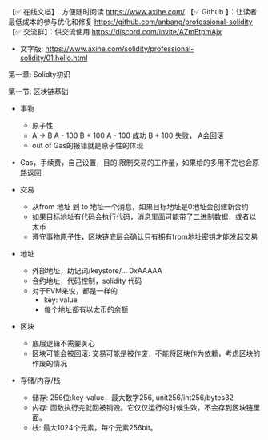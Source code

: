 【✅ 在线文档】：方便随时阅读
https://www.axihe.com/
【✅ Github 】：让读者最低成本的参与优化和修复
https://github.com/anbang/professional-solidity
【✅ 交流群】：供交流使用
https://discord.com/invite/AZmEtpmAjx

- 文字版: https://www.axihe.com/solidity/professional-solidity/01.hello.html

第一章: Solidty初识

第一节: 区块链基础
- 事物
    - 原子性
    - A -> B A - 100 B + 100 A - 100 成功 B + 100 失败， A会回滚
    - out of Gas的报错就是原子性的体现

- Gas，手续费，自己设置，目的:限制交易的工作量，如果给的多用不完也会原路返回
- 交易
    - 从from 地址 到 to 地址一个消息，如果目标地址是0地址会创建新合约
    - 如果目标地址有代码会执行代码，消息里面可能带了二进制数据，或者以太币
    - 遵守事物原子性，区块链底层会确认只有拥有from地址密钥才能发起交易
- 地址
    - 外部地址，助记词/keystore/... 0xAAAAA
    - 合约地址，代码控制，solidity 代码
    - 对于EVM来说，都是一样的
        - key: value
        - 每个地址都有以太币的余额

- 区块
    - 底层逻辑不需要关心
    - 区块可能会被回滚: 交易可能是被作废，不能将区块作为依赖，考虑区块的作废的情况

- 存储/内存/栈
    - 储存: 256位:key-value，最大数字256, unit256/int256/bytes32
    - 内存: 函数执行完就回被销毁。它仅仅运行的时候生效，不会存到区块链里面。
    - 栈: 最大1024个元素，每个元素256bit。
 